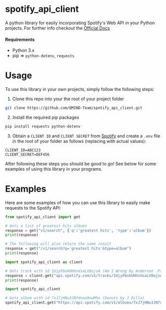 # spotify_api_client

A python library for easily incorporating Spotify's Web API in your Python projects. For further info checkout the [Official Docs](https://developer.spotify.com/documentation/web-api/reference/)

#### Requirements

- Python 3.x
- pip => `python-dotenv`, `requests`

# Usage

To use this library in your own projects, simply follow the following steps:

1. Clone this repo into your the root of your project folder

```bash
git clone https://github.com/QMIND-Team/spotify_api_client.git
```

2. Install the required pip packages

```bash
pip install requests python-dotenv
```

3. Obtain a `CLIENT ID` and `CLIENT SECRET` from [Spotify](https://developer.spotify.com/dashboard/applications) and create a `.env` file in the root of your folder as follows (replacing with actual values):

```
CLIENT_ID=ABC123
CLIENT_SECRET=DEF456
```

After following these steps you should be good to go! See below for some examples of using this library in your programs.

# Examples

Here are some examples of how you can use this library to easily make requests to the Spotify API:

```python
from spotify_api_client import get

# Gets a list of greatest hits albums
response = get("v1/search", {'q':'greatest hits', 'type':'album'})
print(response)

# The following will also return the same result
response = get("/v1/search?q='greatest hits'&type=album")
print(response)
```

```python
import spotify_api_client as client

# Gets track with id 1UjyF6okUHhnVxaLV8ojsA (Am I Wrong by Anderson .Paak)
response = client.get("api.spotify.com/v1/tracks/1UjyF6okUHhnVxaLV8ojsA")
print(response)
```

```python
import spotify_api_client

# Gets album with id 7xJ7jHNu3JNfdnao9xwMho (Donuts by J Dilla)
spotify_api_client.get("https://api.spotify.com/v1/albums/7xJ7jHNu3JNfdnao9xwMho")
```
